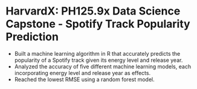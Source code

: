 # HarvardX: PH125.9x Data Science Capstone - Spotify Track Popularity Prediction 

* Built a machine learning algorithm in R that accurately predicts the popularity of a Spotify track given its energy level and release year.
* Analyzed the accuracy of five different machine learning models, each incorporating energy level and release year as effects.
* Reached the lowest RMSE using a random forest model.
